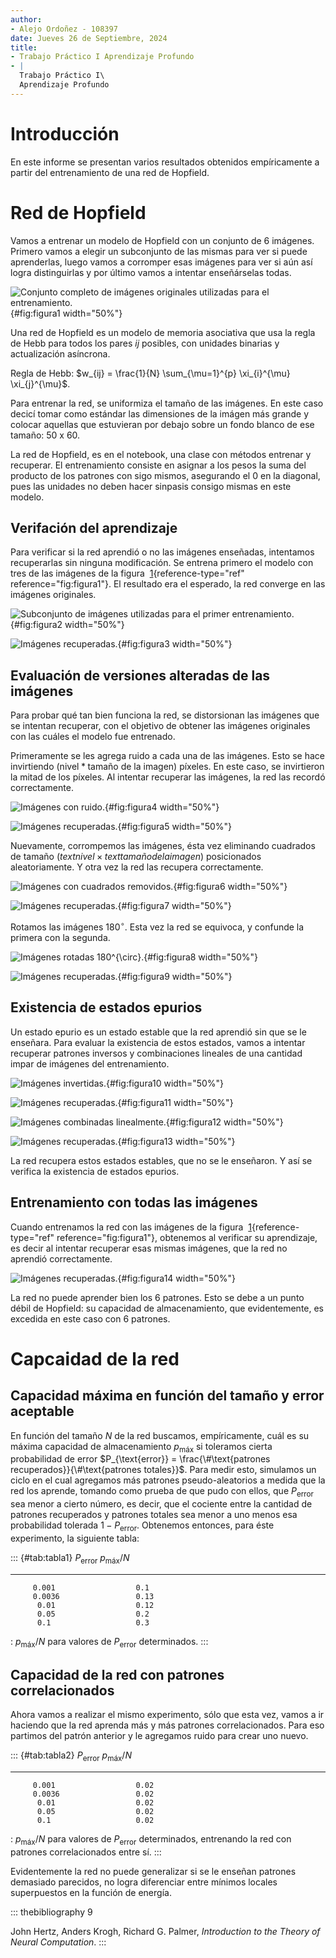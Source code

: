 ```yaml
---
author:
- Alejo Ordoñez - 108397
date: Jueves 26 de Septiembre, 2024
title:
- Trabajo Práctico I Aprendizaje Profundo
- |
  Trabajo Práctico I\
  Aprendizaje Profundo
---
```


# Introducción

En este informe se presentan varios resultados obtenidos empíricamente a
partir del entrenamiento de una red de Hopfield.

# Red de Hopfield

Vamos a entrenar un modelo de Hopfield con un conjunto de 6 imágenes.
Primero vamos a elegir un subconjunto de las mismas para ver si puede
aprenderlas, luego vamos a corromper esas imágenes para ver si aún así
logra distinguirlas y por último vamos a intentar enseñárselas todas.

![Conjunto completo de imágenes originales utilizadas para el
entrenamiento.](informe/imágenes/figura1.png){#fig:figura1 width="50%"}

Una red de Hopfield es un modelo de memoria asociativa que usa la regla
de Hebb para todos los pares $ij$ posibles, con unidades binarias y
actualización asíncrona.

Regla de Hebb:
$w_{ij} = \frac{1}{N} \sum_{\mu=1}^{p} \xi_{i}^{\mu} \xi_{j}^{\mu}$.

Para entrenar la red, se uniformiza el tamaño de las imágenes. En este
caso decicí tomar como estándar las dimensiones de la imágen más grande
y colocar aquellas que estuvieran por debajo sobre un fondo blanco de
ese tamaño: 50 x 60.

La red de Hopfield, es en el notebook, una clase con métodos entrenar y
recuperar. El entrenamiento consiste en asignar a los pesos la suma del
producto de los patrones con sigo mismos, asegurando el 0 en la
diagonal, pues las unidades no deben hacer sinpasis consigo mismas en
este modelo.

## Verifación del aprendizaje

Para verificar si la red aprendió o no las imágenes enseñadas,
intentamos recuperarlas sin ninguna modificación. Se entrena primero el
modelo con tres de las imágenes de la figura
 [1](#fig:figura1){reference-type="ref" reference="fig:figura1"}. El
resultado era el esperado, la red converge en las imágenes originales.

![Subconjunto de imágenes utilizadas para el primer
entrenamiento.](informe/imágenes/figura2.png){#fig:figura2 width="50%"}

![Imágenes recuperadas.](informe/imágenes/figura3.png){#fig:figura3 width="50%"}

## Evaluación de versiones alteradas de las imágenes

Para probar qué tan bien funciona la red, se distorsionan las imágenes
que se intentan recuperar, con el objetivo de obtener las imágenes
originales con las cuáles el modelo fue entrenado.

Primeramente se les agrega ruido a cada una de las imágenes. Esto se
hace invirtiendo $(\text{nivel}*\text{tamaño de la imagen})$ píxeles. En
este caso, se invirtieron la mitad de los píxeles. Al intentar recuperar
las imágenes, la red las recordó correctamente.

![Imágenes con ruido.](informe/imágenes/figura4.png){#fig:figura4 width="50%"}

![Imágenes recuperadas.](informe/imágenes/figura5.png){#fig:figura5 width="50%"}

Nuevamente, corrompemos las imágenes, ésta vez eliminando cuadrados de
tamaño $(text{nivel} \times text{tamaño de la imagen})$ posicionados
aleatoriamente. Y otra vez la red las recupera correctamente.

![Imágenes con cuadrados removidos.](informe/imágenes/figura6.png){#fig:figura6
width="50%"}

![Imágenes recuperadas.](informe/imágenes/figura7.png){#fig:figura7 width="50%"}

Rotamos las imágenes $180^{\circ}$. Esta vez la red se equivoca, y
confunde la primera con la segunda.

![Imágenes rotadas $180^{\circ}$.](informe/imágenes/figura8.png){#fig:figura8
width="50%"}

![Imágenes recuperadas.](informe/imágenes/figura9.png){#fig:figura9 width="50%"}

## Existencia de estados epurios

Un estado epurio es un estado estable que la red aprendió sin que se le
enseñara. Para evaluar la existencia de estos estados, vamos a intentar
recuperar patrones inversos y combinaciones lineales de una cantidad
impar de imágenes del entrenamiento.

![Imágenes invertidas.](informe/imágenes/figura10.png){#fig:figura10
width="50%"}

![Imágenes recuperadas.](informe/imágenes/figura11.png){#fig:figura11
width="50%"}

![Imágenes combinadas linealmente.](informe/imágenes/figura12.png){#fig:figura12
width="50%"}

![Imágenes recuperadas.](informe/imágenes/figura13.png){#fig:figura13
width="50%"}

La red recupera estos estados estables, que no se le enseñaron. Y así se
verifica la existencia de estados epurios.

## Entrenamiento con todas las imágenes

Cuando entrenamos la red con las imágenes de la figura
 [1](#fig:figura1){reference-type="ref" reference="fig:figura1"},
obtenemos al verificar su aprendizaje, es decir al intentar recuperar
esas mismas imágenes, que la red no aprendió correctamente.

![Imágenes recuperadas.](informe/imágenes/figura14.png){#fig:figura14
width="50%"}

La red no puede aprender bien los 6 patrones. Esto se debe a un punto
débil de Hopfield: su capacidad de almacenamiento, que evidentemente, es
excedida en este caso con 6 patrones.

# Capcaidad de la red

## Capacidad máxima en función del tamaño y error aceptable

En función del tamaño $N$ de la red buscamos, empíricamente, cuál es su
máxima capacidad de almacenamiento $p_{\text{máx}}$ si toleramos cierta
probabilidad de error
$P_{\text{error}} = \frac{\#\text{patrones recuperados}}{\#\text{patrones totales}}$.
Para medir esto, simulamos un ciclo en el cual agregamos más patrones
pseudo-aleatorios a medida que la red los aprende, tomando como prueba
de que pudo con ellos, que $P_{\text{error}}$ sea menor a cierto número,
es decir, que el cociente entre la cantidad de patrones recuperados y
patrones totales sea menor a uno menos esa probabilidad tolerada
$1 - P_{\text{error}}$. Obtenemos entonces, para éste experimento, la
siguiente tabla:

::: {#tab:tabla1}
   $P_{\text{error}}$   $p_{\text{máx}} / N$
  -------------------- ----------------------
         0.001                  0.1
         0.0036                 0.13
          0.01                  0.12
          0.05                  0.2
          0.1                   0.3

  : $p_{\text{máx}} / N$ para valores de $P_{\text{error}}$
  determinados.
:::

## Capacidad de la red con patrones correlacionados

Ahora vamos a realizar el mismo experimento, sólo que esta vez, vamos a
ir haciendo que la red aprenda más y más patrones correlacionados. Para
eso partimos del patrón anterior y le agregamos ruido para crear uno
nuevo.

::: {#tab:tabla2}
   $P_{\text{error}}$   $p_{\text{máx}} / N$
  -------------------- ----------------------
         0.001                  0.02
         0.0036                 0.02
          0.01                  0.02
          0.05                  0.02
          0.1                   0.02

  : $p_{\text{máx}} / N$ para valores de $P_{\text{error}}$
  determinados, entrenando la red con patrones correlacionados entre sí.
:::

Evidentemente la red no puede generalizar si se le enseñan patrones
demasiado parecidos, no logra diferenciar entre mínimos locales
superpuestos en la función de energía.

::: thebibliography
9

John Hertz, Anders Krogh, Richard G. Palmer, *Introduction to the Theory
of Neural Computation*.
:::
